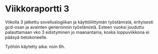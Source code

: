 # Viikkoraportti 3
Viikolla 3 jatkettu sovelluslogiikan ja käyttöliittymän työstämistä, erityisesti gcd-osan ja avainten generoinnin työstämistä. Esteen vuoksi jouduttu palauttamaan vko 3 edistyminen jo maanantaina, koska loppuviikkona ei pääsyä tietokoneelle.

Työhön käytetty aika: noin 6h.